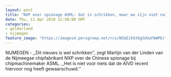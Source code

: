 ```yaml
---
layout: post
title: "NXP over spionage ASML: dat is schrikken, maar we zijn niet naïef"
date: Thu, 11 Apr 2019 12:50:00 GMT
categories: 
- gelderland 
- nijmegen 
feature_image: "https://images4.persgroep.net/rcs/WSUEik9J6gSUUuF8WPErf0LZn1k/diocontent/145308849/_fitwidth/400/?appId=21791a8992982cd8da851550a453bd7f&quality=0.7"
---
```


NIJMEGEN - ,,Dit nieuws is wel schrikken’’, zegt Martijn van der Linden van de Nijmeegse chipfabrikant NXP over de Chinese spionage bij chipmachinemaker ASML. ,,Het is niet voor niets dat de AIVD recent hiervoor nog heeft gewaarschuwd.’’
